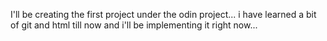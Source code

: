I'll be creating the first project under the odin project...
i have learned a bit of git and html till now and i'll be implementing it right now...